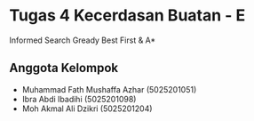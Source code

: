 # Tugas 4 Kecerdasan Buatan - E
Informed Search Gready Best First & A* 

## Anggota Kelompok
- Muhammad Fath Mushaffa Azhar  (5025201051)
- Ibra Abdi Ibadihi             (5025201098)
- Moh Akmal Ali Dzikri          (5025201204)